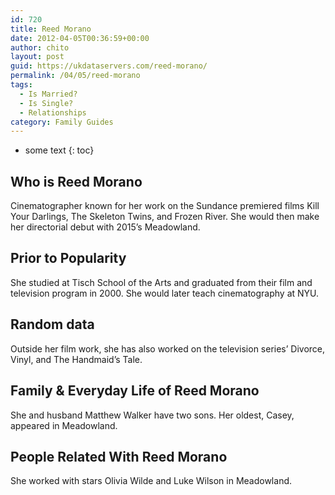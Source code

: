 ```yaml
---
id: 720
title: Reed Morano
date: 2012-04-05T00:36:59+00:00
author: chito
layout: post
guid: https://ukdataservers.com/reed-morano/
permalink: /04/05/reed-morano
tags:
  - Is Married?
  - Is Single?
  - Relationships
category: Family Guides
---
```


* some text
{: toc}
          
          
## Who is  Reed Morano
                  
                  
                  
Cinematographer known for her work on the Sundance premiered films Kill Your Darlings, The Skeleton Twins, and Frozen River. She would then make her directorial debut with 2015&#8217;s Meadowland.
                  
                
                
                
## Prior to Popularity 
                  
                  
                  
She studied at Tisch School of the Arts and graduated from their film and television program in 2000. She would later teach cinematography at NYU.
                  
                
                
                
## Random data 
                  
                  
                  
Outside her film work, she has also worked on the television series&#8217; Divorce, Vinyl, and The Handmaid&#8217;s Tale.
                  
                
                
                
## Family & Everyday Life of Reed Morano
                  
                  
                  
She and husband Matthew Walker have two sons. Her oldest, Casey, appeared in Meadowland.
                  
                
                
                
## People Related With  Reed Morano
                  
                  
                  
She worked with stars Olivia Wilde and Luke Wilson in Meadowland.
                  
                
              
            
          
          
          
    
    
  
